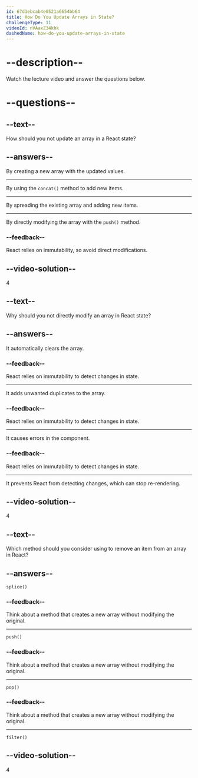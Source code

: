 ```yaml
---
id: 67d1ebcab4e0521a6654bb64
title: How Do You Update Arrays in State?
challengeType: 11
videoId: nVAaxZ34khk
dashedName: how-do-you-update-arrays-in-state
---
```


# --description--

Watch the lecture video and answer the questions below.

# --questions--

## --text--

How should you not update an array in a React state?

## --answers--

By creating a new array with the updated values.

---

By using the `concat()` method to add new items.

---

By spreading the existing array and adding new items.

---

By directly modifying the array with the `push()` method.

### --feedback--

React relies on immutability, so avoid direct modifications.

## --video-solution--

4

## --text--

Why should you not directly modify an array in React state?

## --answers--

It automatically clears the array.

### --feedback--

React relies on immutability to detect changes in state.

---

It adds unwanted duplicates to the array.

### --feedback--

React relies on immutability to detect changes in state.

---

It causes errors in the component.

### --feedback--

React relies on immutability to detect changes in state.

---

It prevents React from detecting changes, which can stop re-rendering.

## --video-solution--

4

## --text--

Which method should you consider using to remove an item from an array in React?

## --answers--

`splice()`

### --feedback--

Think about a method that creates a new array without modifying the original.

---

`push()`

### --feedback--

Think about a method that creates a new array without modifying the original.

---

`pop()`

### --feedback--

Think about a method that creates a new array without modifying the original.

---

`filter()`

## --video-solution--

4
